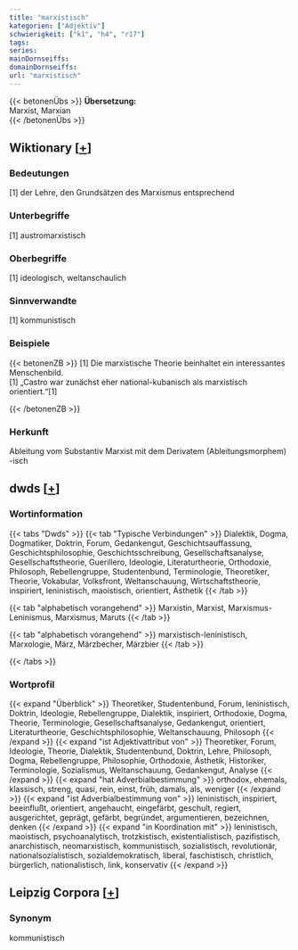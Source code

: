```yaml
---
title: "marxistisch"
kategorien: ["Adjektiv"]
schwierigkeit: ["k1", "h4", "r17"]
tags:
series:
mainDornseiffs:
domainDornseiffs:
url: "marxistisch"
---
```


{{< betonenÜbs >}}
**Übersetzung:**  
Marxist, Marxian  
{{< /betonenÜbs >}}

## Wiktionary [[+](https://de.wiktionary.org/wiki/marxistisch)]

### Bedeutungen
[1] der Lehre, den Grundsätzen des Marxismus entsprechend  

### Unterbegriffe
[1] austromarxistisch  

### Oberbegriffe
[1] ideologisch, weltanschaulich  

### Sinnverwandte
[1] kommunistisch  

### Beispiele
{{< betonenZB >}}
[1] Die marxistische Theorie beinhaltet ein interessantes Menschenbild.  
[1] „Castro war zunächst eher national-kubanisch als marxistisch orientiert.“[1]  

{{< /betonenZB >}}
### Herkunft
Ableitung vom Substantiv Marxist mit dem Derivatem (Ableitungsmorphem) -isch  



## dwds [[+](https://www.dwds.de/wb/marxistisch)]

### Wortinformation
{{< tabs "Dwds" >}}
{{< tab "Typische Verbindungen" >}}
Dialektik, Dogma, Dogmatiker, Doktrin, Forum, Gedankengut, Geschichtsauffassung, Geschichtsphilosophie, Geschichtsschreibung, Gesellschaftsanalyse, Gesellschaftstheorie, Guerillero, Ideologie, Literaturtheorie, Orthodoxie, Philosoph, Rebellengruppe, Studentenbund, Terminologie, Theoretiker, Theorie, Vokabular, Volksfront, Weltanschauung, Wirtschaftstheorie, inspiriert, leninistisch, maoistisch, orientiert, Ästhetik
{{< /tab >}}

{{< tab "alphabetisch vorangehend" >}}
Marxistin, Marxist, Marxismus-Leninismus, Marxismus, Maruts
{{< /tab >}}

{{< tab "alphabetisch vorangehend" >}}
marxistisch-leninistisch, Marxologie, März, Märzbecher, Märzbier
{{< /tab >}}

{{< /tabs >}}

### Wortprofil
{{< expand "Überblick" >}} Theoretiker, Studentenbund, Forum, leninistisch, Doktrin, Ideologie, Rebellengruppe, Dialektik, inspiriert, Orthodoxie, Dogma, Theorie, Terminologie, Gesellschaftsanalyse, Gedankengut, orientiert, Literaturtheorie, Geschichtsphilosophie, Weltanschauung, Philosoph {{< /expand >}}
{{< expand "ist Adjektivattribut von" >}} Theoretiker, Forum, Ideologie, Theorie, Dialektik, Studentenbund, Doktrin, Lehre, Philosoph, Dogma, Rebellengruppe, Philosophie, Orthodoxie, Ästhetik, Historiker, Terminologie, Sozialismus, Weltanschauung, Gedankengut, Analyse {{< /expand >}}
{{< expand "hat Adverbialbestimmung" >}} orthodox, ehemals, klassisch, streng, quasi, rein, einst, früh, damals, als, weniger {{< /expand >}}
{{< expand "ist Adverbialbestimmung von" >}} leninistisch, inspiriert, beeinflußt, orientiert, angehaucht, eingefärbt, geschult, regiert, ausgerichtet, geprägt, gefärbt, begründet, argumentieren, bezeichnen, denken {{< /expand >}}
{{< expand "in Koordination mit" >}} leninistisch, maoistisch, psychoanalytisch, trotzkistisch, existentialistisch, pazifistisch, anarchistisch, neomarxistisch, kommunistisch, sozialistisch, revolutionär, nationalsozialistisch, sozialdemokratisch, liberal, faschistisch, christlich, bürgerlich, nationalistisch, link, konservativ {{< /expand >}}

## Leipzig Corpora [[+](https://corpora.uni-leipzig.de/en/res?word=marxistisch&corpusId=deu_newscrawl-public_2018)]


### Synonym
kommunistisch

